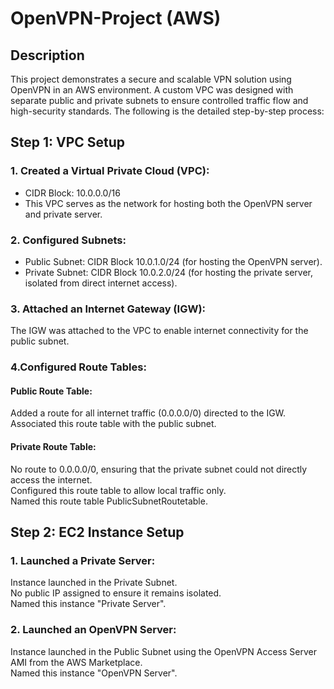 # OpenVPN-Project (AWS)

## Description
This project demonstrates a secure and scalable VPN solution using OpenVPN in an AWS environment. A custom VPC was designed with separate public and private subnets to ensure controlled traffic flow and high-security standards. The following is the detailed step-by-step process:

## Step 1: VPC Setup
### 1. Created a Virtual Private Cloud (VPC):
- CIDR Block: 10.0.0.0/16  
- This VPC serves as the network for hosting both the OpenVPN server and private server.

### 2. Configured Subnets:
- Public Subnet: CIDR Block 10.0.1.0/24 (for hosting the OpenVPN server).  
- Private Subnet: CIDR Block 10.0.2.0/24 (for hosting the private server, isolated from direct internet access).

### 3. Attached an Internet Gateway (IGW):
The IGW was attached to the VPC to enable internet connectivity for the public subnet.

### 4.Configured Route Tables:
  #### Public Route Table:
   Added a route for all internet traffic (0.0.0.0/0) directed to the IGW.  
      Associated this route table with the public subnet.  
  #### Private Route Table:
  No route to 0.0.0.0/0, ensuring that the private subnet could not directly access the internet.  
        Configured this route table to allow local traffic only.  
        Named this route table PublicSubnetRoutetable.

  ## Step 2: EC2 Instance Setup

  ### 1. Launched a Private Server:
  Instance launched in the Private Subnet.  
  No public IP assigned to ensure it remains isolated.  
        Named this instance "Private Server".

  ### 2. Launched an OpenVPN Server:
  Instance launched in the Public Subnet using the OpenVPN Access Server AMI from the AWS Marketplace.  
  Named this instance "OpenVPN Server".
